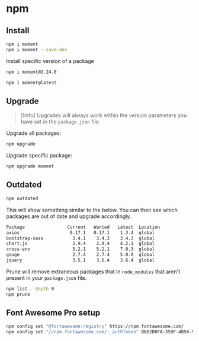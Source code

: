 # npm

## Install

```bash
npm i moment
npm i moment --save-dev
```

Install specific version of a package

```bash
npm i moment@2.24.0

npm i moment@latest
```

## Upgrade

> [!info]
> Upgrades will always work within the version parameters you have set in the `package.json` file.

Upgrade all packages:

```bash
npm upgrade
```

Upgrade specific package:

```bash
npm upgrade moment
```

## Outdated

```bash
npm outdated
```

This will show something similar to the below. You can then see which packages are out of date and upgrade accordingly.

```txt
Package                Current   Wanted   Latest  Location
axios                   0.17.1   0.17.1    1.3.4  global
bootstrap-sass           3.4.1    3.4.3    3.4.3  global
chart.js                 2.9.4    2.9.4    4.2.1  global
cross-env                5.2.1    5.2.1    7.0.3  global
gauge                    2.7.4    2.7.4    5.0.0  global
jquery                   3.5.1    3.6.4    3.6.4  global
```

Prune will remove extraneous packages that in `node_modules` that aren't present in your `package.json` file.

```bash
npm list --depth 0
npm prune
```

## Font Awesome Pro setup

```bash
npm config set "@fortawesome:registry" https://npm.fontawesome.com/
npm config set "//npm.fontawesome.com/:_authToken" BB62B0FA-359F-4B56-910C-8D03AFCD8F2F
```